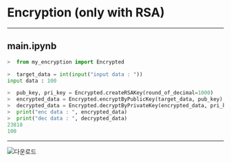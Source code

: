 
# Encryption (only with RSA)

*****

## main.ipynb

```python 
>  from my_encryption import Encrypted

>  target_data = int(input("input data : "))
input data : 100

>  pub_key, pri_key = Encrypted.createRSAKey(round_of_decimal=1000)
>  encrypted_data = Encrypted.encryptByPublicKey(target_data, pub_key)
>  decrypted_data = Encrypted.decryptByPrivateKey(encrypted_data, pri_key)
>  print("enc data : ", encrypted_data)
>  print("dec data : ", decrypted_data)
23818
100
```
*****

![다운로드](https://user-images.githubusercontent.com/71556009/108016055-fa125000-7054-11eb-919f-ced9c5bd1a40.png)
